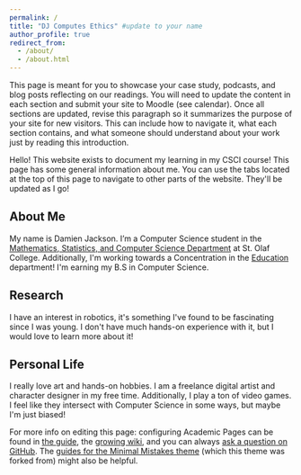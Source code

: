 ```yaml
---
permalink: /
title: "DJ Computes Ethics" #update to your name
author_profile: true
redirect_from: 
  - /about/
  - /about.html
---
```


This page is meant for you to showcase your case study, podcasts, and blog posts reflecting on our readings. You will need to update the content in each section and submit your site to Moodle (see calendar). Once all sections are updated, revise this paragraph so it summarizes the purpose of your site for new visitors. This can include how to navigate it, what each section contains, and what someone should understand about your work just by reading this introduction.

Hello! This website exists to document my learning in my CSCI course! This page has some general information about me. You can use the tabs located at the top of this page to navigate to other parts of the website. They'll be updated as I go!

About Me
---
My name is Damien Jackson. I’m a Computer Science student in the [Mathematics, Statistics, and Computer Science Department](https://wp.stolaf.edu/mscs/) at St. Olaf College. Additionally, I'm working towards a Concentration in the [Education](https://wp.stolaf.edu/education/) department! I'm earning my B.S in Computer Science. 

Research 
---
I have an interest in robotics, it's something I've found to be fascinating since I was young. I don't have much hands-on experience with it, but I would love to learn more about it!

Personal Life
---
I really love art and hands-on hobbies. I am a freelance digital artist and character designer in my free time. Additionally, I play a ton of video games. I feel like they intersect with Computer Science in some ways, but maybe I'm just biased!


For more info on editing this page: configuring Academic Pages can be found in [the guide](https://academicpages.github.io/markdown/), the [growing wiki](https://github.com/academicpages/academicpages.github.io/wiki), and you can always [ask a question on GitHub](https://github.com/academicpages/academicpages.github.io/discussions). The [guides for the Minimal Mistakes theme](https://mmistakes.github.io/minimal-mistakes/docs/configuration/) (which this theme was forked from) might also be helpful.
